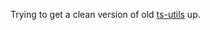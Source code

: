 Trying to get a clean version of old [ts-utils](https://github.com/nikitavoloboev/ts-test/tree/main/ts-utils) up.
